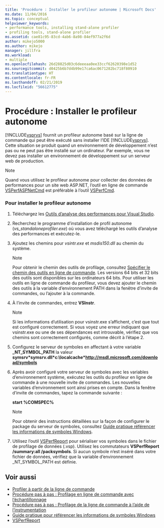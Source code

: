 ```yaml
---
title: 'Procédure : Installer le profileur autonome | Microsoft Docs'
ms.date: 11/04/2016
ms.topic: conceptual
helpviewer_keywords:
- performance tools, installing stand-alone profiler
- profiling tools, stand-alone profiler
ms.assetid: cae81c95-83cd-4ab6-8a98-84ef977a2f6d
author: mikejo5000
ms.author: mikejo
manager: jillfra
ms.workload:
- multiple
ms.openlocfilehash: 26d28825d03c6deeeaa0ee33ccf62620398e1d52
ms.sourcegitcommit: d0425b6b7d4b99e17ca6ac0671282bc718f80910
ms.translationtype: HT
ms.contentlocale: fr-FR
ms.lasthandoff: 02/21/2019
ms.locfileid: "56612775"
---
```

# <a name="how-to-install-the-stand-alone-profiler"></a>Procédure : Installer le profileur autonome
[!INCLUDE[vsprvs](../code-quality/includes/vsprvs_md.md)] fournit un profileur autonome basé sur la ligne de commande qui peut être exécuté sans installer l’IDE [!INCLUDE[vsprvs](../code-quality/includes/vsprvs_md.md)]. Cette situation se produit quand un environnement de développement n’est pas ou ne peut pas être installé sur un ordinateur. Par exemple, vous ne devez pas installer un environnement de développement sur un serveur web de production.

> [!NOTE]
>  Quand vous utilisez le profileur autonome pour collecter des données de performances pour un site web ASP.NET, l’outil en ligne de commande [VSPerfASPNetCmd](../profiling/vsperfaspnetcmd.md) est préférable à l’outil [VSPerfCmd](../profiling/vsperfcmd.md).

### <a name="to-install-the-stand-alone-profiler"></a>Pour installer le profileur autonome

1. Téléchargez les [Outils d’analyse des performances pour Visual Studio](https://visualstudio.microsoft.com/downloads/?q=performance+tools#performance-tools-for-visual-studio-2017).

1. Recherchez le programme d’installation de profil autonome (*vs_standaloneprofiler.exe*) où vous avez téléchargé les outils d’analyse des performances et exécutez-le.

2. Ajoutez les chemins pour *vsintr.exe* et *msdis150.dll* au chemin du système.

   > [!NOTE]
   >  Pour obtenir le chemin des outils de profilage, consultez [Spécifier le chemin des outils en ligne de commande](../profiling/specifying-the-path-to-profiling-tools-command-line-tools.md). Les versions 64 bits et 32 bits des outils sont disponibles sur les ordinateurs 64 bits. Pour utiliser les outils en ligne de commande du profileur, vous devez ajouter le chemin des outils à la variable d’environnement PATH dans la fenêtre d’invite de commandes, ou l’ajouter à la commande.

3. À l’invite de commandes, entrez **VSInstr**.

   > [!NOTE]
   >  Si les informations d’utilisation pour vsinstr.exe s’affichent, c’est que tout est configuré correctement. Si vous voyez une erreur indiquant que vsinstr.exe ou une de ses dépendances est introuvable, vérifiez que vos chemins sont correctement configurés, comme décrit à l’étape 2.

4. Configurez le serveur de symboles en affectant à votre variable **_NT_SYMBOL_PATH** la valeur **symsrv\*symsrv.dll\*c:\localcache\*http://msdl.microsoft.com/download/symbols**

5. Après avoir configuré votre serveur de symboles avec les variables d’environnement système, exécutez les outils du profileur en ligne de commande à une nouvelle invite de commandes. Les nouvelles variables d’environnement sont ainsi prises en compte. Dans la fenêtre d’invite de commandes, tapez la commande suivante :

    **start %COMSPEC%**

   > [!NOTE]
   >  Pour obtenir des instructions détaillées sur la façon de configurer le package du serveur de symboles, consultez [Guide pratique référencer les informations de symboles Windows](../profiling/how-to-reference-windows-symbol-information.md).

6. Utilisez l’outil [VSPerfReport](../profiling/vsperfreport.md) pour sérialiser vos symboles dans le fichier de profilage de données (.vsp). Utilisez les commutateurs **VSPerfReport /summary:all /packsymbols**. Si aucun symbole n’est inséré dans votre fichier de données, vérifiez que la variable d’environnement _NT_SYMBOL_PATH est définie.

## <a name="see-also"></a>Voir aussi
- [Profiler à partir de la ligne de commande](../profiling/using-the-profiling-tools-from-the-command-line.md)
- [Procédure pas à pas : Profilage en ligne de commande avec l’échantillonnage](../profiling/walkthrough-command-line-profiling-using-sampling.md)
- [Procédure pas à pas : Profilage de la ligne de commande à l’aide de l’instrumentation](/visualstudio/profiling/command-line-profiling-of-stand-alone-applications)
- [Guide pratique pour référencer les informations de symboles Windows](../profiling/how-to-reference-windows-symbol-information.md)
- [VSPerfReport](../profiling/vsperfreport.md)